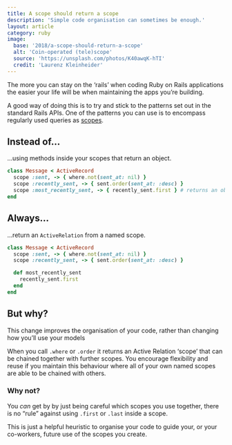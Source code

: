 ```yaml
---
title: A scope should return a scope
description: 'Simple code organisation can sometimes be enough.'
layout: article
category: ruby
image:
  base: '2018/a-scope-should-return-a-scope'
  alt: 'Coin-operated (tele)scope'
  source: 'https://unsplash.com/photos/K40awqK-hTI'
  credit: 'Laurenz Kleinheider'
---
```


The more you can stay on the ‘rails’ when coding Ruby on Rails applications the easier your life will be when maintaining the apps you’re building.

A good way of doing this is to try and stick to the patterns set out in the standard Rails APIs. One of the patterns you can use is to encompass regularly used queries as [scopes](https://guides.rubyonrails.org/active_record_querying.html#scopes).

## Instead of…

...using methods inside your scopes that return an object.

```ruby
class Message < ActiveRecord
  scope :sent, -> { where.not(sent_at: nil) }
  scope :recently_sent, -> { sent.order(sent_at: :desc) }
  scope :most_recently_sent, -> { recently_sent.first } # returns an object or nil
end
```


## Always…

...return an `ActiveRelation` from a named scope.

```ruby
class Message < ActiveRecord
  scope :sent, -> { where.not(sent_at: nil) }
  scope :recently_sent, -> { sent.order(sent_at: :desc) }

  def most_recently_sent
    recently_sent.first
  end
end
```


## But why?

This change improves the organisation of your code, rather than changing how you’ll use your models

When you call `.where` or `.order` it returns an Active Relation ‘scope’ that can be chained together with further scopes. You encourage flexibility and reuse if you maintain this behaviour where all of your own named scopes are able to be chained with others.


### Why not?

You _can_ get by by just being careful which scopes you use together, there is no “rule” against using `.first` or `.last` inside a scope.

This is just a helpful heuristic to organise your code to guide your, or your co-workers, future use of the scopes you create.
